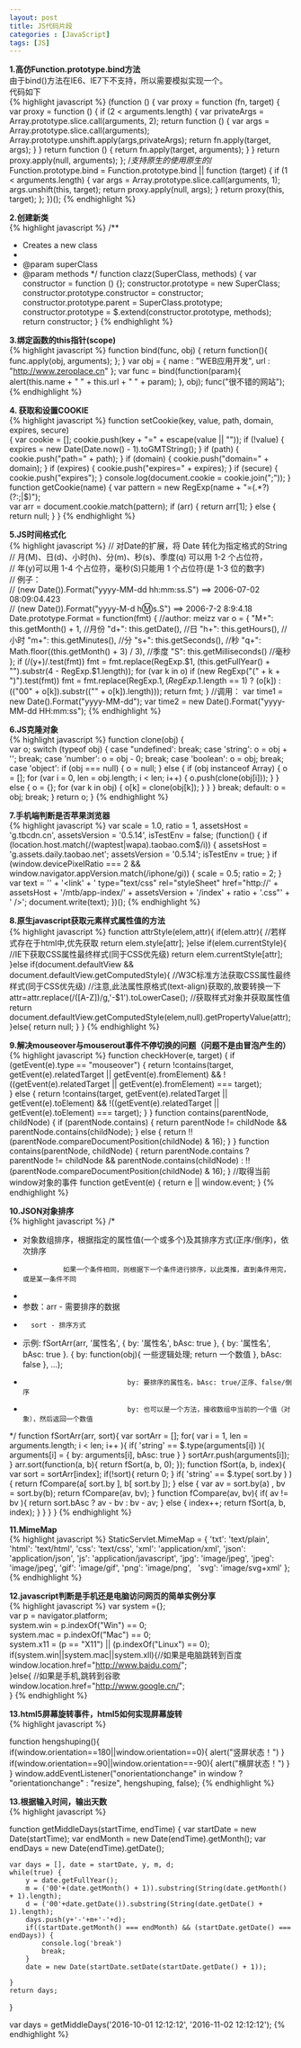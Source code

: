 ```yaml
---
layout: post
title: JS代码片段
categories : [JavaScript]
tags: [JS]
---
```


**1.高仿Function.prototype.bind方法**  
由于bind()方法在IE6、IE7下不支持，所以需要模拟实现一个。  
代码如下     
{% highlight javascript %}
(function () {
            var proxy = function (fn, target) {
                var proxy = function () {
                    if (2 < arguments.length) { 
                        var privateArgs = Array.prototype.slice.call(arguments, 2); 
                        return function () {
                            var args = Array.prototype.slice.call(arguments);
                            Array.prototype.unshift.apply(args,privateArgs);
                            return fn.apply(target, args);
                        }
                    }
                    return function () {
                        return fn.apply(target, arguments);
                    }
                }
                return proxy.apply(null, arguments);
            };
            /*支持原生的使用原生的*/
            Function.prototype.bind = Function.prototype.bind ||
            function (target) {
                if (1 < arguments.length) {
                    var args = Array.prototype.slice.call(arguments, 1); 
                    args.unshift(this, target);
                    return proxy.apply(null, args);
                }
                return proxy(this, target);
            };
})();
{% endhighlight %}

**2.创建新类**  
{% highlight javascript %}
/**
 * Creates a new class
 *
 * @param superClass
 * @param methods
 */
function clazz(SuperClass, methods) {
    var constructor = function () {};
    constructor.prototype = new SuperClass;
    constructor.prototype.constructor = constructor;
    constructor.prototype.parent = SuperClass.prototype;
    constructor.prototype = $.extend(constructor.prototype, methods);
    return constructor;
}
{% endhighlight %}



**3.绑定函数的this指针(scope)**  
{% highlight javascript %}
function bind(func, obj)
{
    return function(){
        func.apply(obj, arguments);
    };
}
var obj = {
    name : "WEB应用开发",
    url  : "http://www.zeroplace.cn"
};
var func = bind(function(param){
    alert(this.name + " " + this.url + " " + param);
}, obj);
func("很不错的网站");  
{% endhighlight %}  

**4. 获取和设置COOKIE**  
{% highlight javascript %}
function setCookie(key, value, path, domain, expires, secure)  
{
    var cookie = [];
    cookie.push(key + "=" + escape(value || ""));
    if (!value) {
        expires = new Date(Date.now() - 1).toGMTString();
    }
    if (path) {
        cookie.push("path=" + path);
    }
    if (domain) {
        cookie.push("domain=" + domain);
    }
    if (expires) {
        cookie.push("expires=" + expires);
    }
    if (secure) {
        cookie.push("expires");
    }
    console.log(document.cookie = cookie.join(";"));
}
function getCookie(name)
{
    var pattern = new RegExp(name + "=(.*?)(?:;|$)");  
    var arr = document.cookie.match(pattern);
    if (arr) {
        return arr[1];
    } else {
        return null;
    }
}
{% endhighlight %}  

**5.JS时间格式化**  
{% highlight javascript %}
// 对Date的扩展，将 Date 转化为指定格式的String  
// 月(M)、日(d)、小时(h)、分(m)、秒(s)、季度(q) 可以用 1-2 个占位符，   
// 年(y)可以用 1-4 个占位符，毫秒(S)只能用 1 个占位符(是 1-3 位的数字)   
// 例子：   
// (new Date()).Format("yyyy-MM-dd hh:mm:ss.S") ==> 2006-07-02 08:09:04.423   
// (new Date()).Format("yyyy-M-d h:m:s.S")      ==> 2006-7-2 8:9:4.18   
Date.prototype.Format = function(fmt) { //author: meizz
    var o = {
        "M+": this.getMonth() + 1, //月份
        "d+": this.getDate(), //日 
        "h+": this.getHours(), //小时
        "m+": this.getMinutes(), //分
        "s+": this.getSeconds(), //秒
        "q+": Math.floor((this.getMonth() + 3) / 3), //季度
        "S": this.getMilliseconds() //毫秒
    };
    if (/(y+)/.test(fmt)) fmt = fmt.replace(RegExp.$1, (this.getFullYear() + "").substr(4 - RegExp.$1.length));
    for (var k in o)
        if (new RegExp("(" + k + ")").test(fmt)) fmt = fmt.replace(RegExp.$1, (RegExp.$1.length == 1) ? (o[k]) : (("00" + o[k]).substr(("" + o[k]).length)));
    return fmt;
}
//调用：
var time1 = new Date().Format("yyyy-MM-dd");
var time2 = new Date().Format("yyyy-MM-dd HH:mm:ss");
{% endhighlight %}  


**6.JS克隆对象**  
{% highlight javascript %}
function clone(obj) {  
    var o;
    switch (typeof obj) {
        case "undefined':
            break;
        case 'string':
            o = obj + '';
            break;
        case 'number':
            o = obj - 0;
            break;
        case 'boolean':
            o = obj;
            break;
        case 'object':
            if (obj === null) {
                o = null;
            } else {
                if (obj instanceof Array) {
                    o = [];
                    for (var i = 0, len = obj.length; i < len; i++) {
                        o.push(clone(obj[i]));
                    }
                } else {
                    o = {};
                    for (var k in obj) {
                        o[k] = clone(obj[k]);
                    }
                }
            }
            break;
        default:
            o = obj;
            break;
    }
    return o;
}
{% endhighlight %}  


**7.手机端判断是否苹果浏览器**  
{% highlight javascript %}
var scale = 1.0, ratio = 1, assetsHost = 'g.tbcdn.cn', assetsVersion = '0.5.14', isTestEnv = false;
(function() {
    if (location.host.match(/(waptest|wapa)\.taobao\.com$/i)) {
        assetsHost = 'g.assets.daily.taobao.net';
        assetsVersion = '0.5.14';
        isTestEnv = true;
    }
    if (window.devicePixelRatio === 2 && window.navigator.appVersion.match(/iphone/gi)) {
        scale = 0.5;
        ratio = 2;
    }
    var text = '<meta name="viewport" content="initial-scale=' + scale + ', maximum-scale=' + scale +', minimum-scale=' + scale + ', user-scalable=no" />'
        + '<link' + ' type="text/css" rel="styleSheet" href="http://' + assetsHost + '/mtb/app-index/' + assetsVersion + '/index' + ratio + '.css"' + ' />';
    document.write(text);
})();
{% endhighlight %}  


**8.原生javascript获取元素样式属性值的方法**  
{% highlight javascript %}
function attrStyle(elem,attr){ 
    if(elem.attr){ 
        //若样式存在于html中,优先获取 
        return elem.style[attr]; 
    }else if(elem.currentStyle){ 
        //IE下获取CSS属性最终样式(同于CSS优先级) 
        return elem.currentStyle[attr]; 
    }else if(document.defaultView && document.defaultView.getComputedStyle){ 
        //W3C标准方法获取CSS属性最终样式(同于CSS优先级) 
        //注意,此法属性原格式(text-align)获取的,故要转换一下 
        attr=attr.replace(/([A-Z])/g,'-$1').toLowerCase(); 
        //获取样式对象并获取属性值 
        return document.defaultView.getComputedStyle(elem,null).getPropertyValue(attr); 
    }else{ 
        return null; 
    } 
}
{% endhighlight %} 


**9.解决mouseover与mouserout事件不停切换的问题（问题不是由冒泡产生的）**  
{% highlight javascript %}
function checkHover(e, target) {
  if (getEvent(e).type == "mouseover") {
    return !contains(target, getEvent(e).relatedTarget
            || getEvent(e).fromElement)
            && !((getEvent(e).relatedTarget || getEvent(e).fromElement) === target);  
  } else {
    return !contains(target, getEvent(e).relatedTarget
            || getEvent(e).toElement)
            && !((getEvent(e).relatedTarget || getEvent(e).toElement) === target);
  }
}
function contains(parentNode, childNode) {
  if (parentNode.contains) {
    return parentNode != childNode && parentNode.contains(childNode);
  } else {
    return !!(parentNode.compareDocumentPosition(childNode) & 16);
  }
}
function contains(parentNode, childNode) {
 return parentNode.contains ? parentNode != childNode && parentNode.contains(childNode) : !!(parentNode.compareDocumentPosition(childNode) & 16);
}
//取得当前window对象的事件
function getEvent(e) {
    return e || window.event;
} 
{% endhighlight %} 


**10.JSON对象排序**  
{% highlight javascript %}
/*
* 对象数组排序，根据指定的属性值(一个或多个)及其排序方式(正序/倒序)，依次排序
*               如果一个条件相同，则根据下一个条件进行排序，以此类推，直到条件用完，或是某一条件不同
*
* 参数：arr  - 需要排序的数据
*       sort - 排序方式
* 示例: fSortArr(arr, '属性名', { by: '属性名', bAsc: true }, { by: '属性名', bAsc: true }. { by: function(obj){ 一些逻辑处理; return 一个数值 }, bAsc: false }, ...);
*                               by: 要排序的属性名，bAsc: true/正序、false/倒序
*                               by: 也可以是一个方法，接收数组中当前的一个值（对象），然后返回一个数值
*/
function fSortArr(arr, sort){
  var sortArr = [];
  for( var i = 1, len = arguments.length; i < len; i++ ){
    if( 'string' == $.type(arguments[i]) ){
      arguments[i] = { by: arguments[i], bAsc: true }
    }
    sortArr.push(arguments[i]);
  }
  arr.sort(function(a, b){
    return fSort(a, b, 0);
  });
  function fSort(a, b, index){
    var sort = sortArr[index];
    if(!sort){
      return 0;
    }
    if( 'string' == $.type( sort.by ) ){
      return fCompare(a[ sort.by ], b[ sort.by ]);
    } else {
      var av = sort.by(a)
        , bv = sort.by(b);
      return fCompare(av, bv);
    }
    function fCompare(av, bv){
      if( av != bv ){
        return sort.bAsc ? av - bv : bv - av;
      } else {
        index++;
        return fSort(a, b, index);
      }
    }
  }
}
{% endhighlight %} 


**11.MimeMap**  
{% highlight javascript %}
StaticServlet.MimeMap = {
  'txt': 'text/plain',
  'html': 'text/html',
  'css': 'text/css',
  'xml': 'application/xml',
  'json': 'application/json',
  'js': 'application/javascript',
  'jpg': 'image/jpeg',
  'jpeg': 'image/jpeg',
  'gif': 'image/gif',
  'png': 'image/png',
  'svg': 'image/svg+xml'
};
{% endhighlight %} 


**12.javascript判断是手机还是电脑访问网页的简单实例分享**  
{% highlight javascript %}
var system ={};  
var p = navigator.platform;       
system.win = p.indexOf("Win") == 0;  
system.mac = p.indexOf("Mac") == 0;  
system.x11 = (p == "X11") || (p.indexOf("Linux") == 0);     
if(system.win||system.mac||system.xll){//如果是电脑跳转到百度  
    window.location.href="http://www.baidu.com/";  
}else{  //如果是手机,跳转到谷歌
    window.location.href="http://www.google.cn/";  
}
{% endhighlight %} 

**13.html5屏幕旋转事件，html5如何实现屏幕旋转**  
{% highlight javascript %}

function hengshuping(){
    if(window.orientation==180||window.orientation==0){
      alert("竖屏状态！")
    }
    if(window.orientation==90||window.orientation==-90){
      alert("横屏状态！")
    }
}
window.addEventListener("onorientationchange" in window ? "orientationchange" : "resize", hengshuping, false);
{% endhighlight %} 


**13.根据输入时间，输出天数**  
{% highlight javascript %}

function getMiddleDays(startTime, endTime) {
    var startDate = new Date(startTime);
    var endMonth = new Date(endTime).getMonth();
    var endDays = new Date(endTime).getDate();

    var days = [], date = startDate, y, m, d;
    while(true) {
        y = date.getFullYear();
        m = ('00'+(date.getMonth() + 1)).substring(String(date.getMonth() + 1).length);
        d = ('00'+date.getDate()).substring(String(date.getDate() + 1).length);
        days.push(y+'-'+m+'-'+d);
        if((startDate.getMonth() === endMonth) && (startDate.getDate() === endDays)) {
            console.log('break')
            break;
        }
        date = new Date(startDate.setDate(startDate.getDate() + 1));
        
    }
    return days;
}

var days = getMiddleDays('2016-10-01 12:12:12', '2016-11-02 12:12:12');
{% endhighlight %} 
